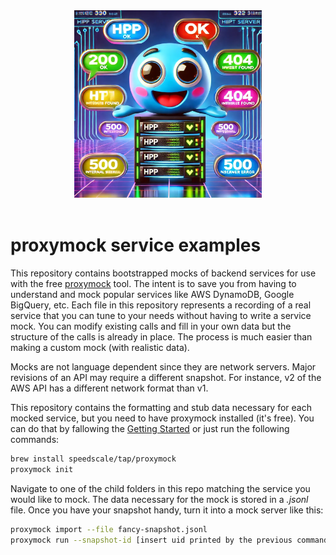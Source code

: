 <div align="center">
<img src="./resources/examples-logo.webp" height="300" alt="Mock Server (courtesy of AI)">
</div>
<br/>
<div align="center">
</div>

# proxymock service examples

This repository contains bootstrapped mocks of backend services for use with the free [proxymock](https://proxymock.io) tool. The intent is to save you from having to understand and mock popular services like AWS DynamoDB, Google BigQuery, etc.  Each file in this repository represents a recording of a real service that you can tune to your needs without having to write a service mock. You can modify existing calls and fill in your own data but the structure of the calls is already in place. The process is much easier than making a custom mock (with realistic data).

Mocks are not language dependent since they are network servers. Major revisions of an API may require a different snapshot. For instance, v2 of the AWS API has a different network format than v1.

This repository contains the formatting and stub data necessary for each mocked service, but you need to have proxymock installed (it's free). You can do that by fallowing the [Getting Started](https://docs.speedscale.com/proxymock/getting-started/) or just run the following commands:

```sh
brew install speedscale/tap/proxymock
proxymock init
```

Navigate to one of the child folders in this repo matching the service you would like to mock. The data necessary for the mock is stored in a *.jsonl* file. Once you have your snapshot handy, turn it into a mock server like this:

```sh
proxymock import --file fancy-snapshot.jsonl
proxymock run --snapshot-id [insert uid printed by the previous command]
```


```sh

```